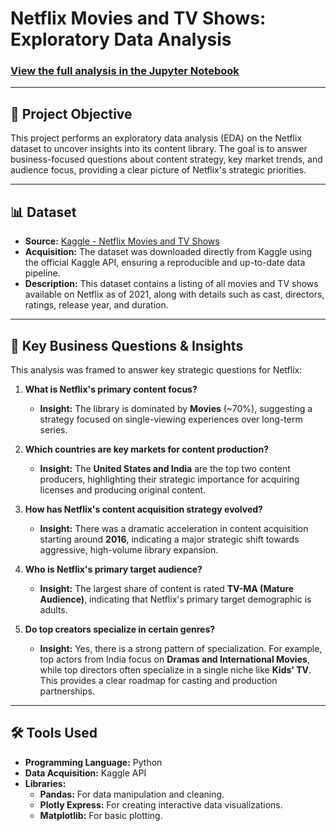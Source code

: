 # Netflix Movies and TV Shows: Exploratory Data Analysis

### [View the full analysis in the Jupyter Notebook]([./Netflix_EDA_Project.ipynb](https://colab.research.google.com/github/YourUsername/Netflix-EDA-Project/blob/main/Netflix_EDA_Project.ipynb))

---

## 📝 Project Objective

This project performs an exploratory data analysis (EDA) on the Netflix dataset to uncover insights into its content library. The goal is to answer business-focused questions about content strategy, key market trends, and audience focus, providing a clear picture of Netflix's strategic priorities.

---

## 📊 Dataset

* **Source:** [Kaggle - Netflix Movies and TV Shows](https://www.kaggle.com/datasets/shivamb/netflix-shows)
* **Acquisition:** The dataset was downloaded directly from Kaggle using the official Kaggle API, ensuring a reproducible and up-to-date data pipeline.
* **Description:** This dataset contains a listing of all movies and TV shows available on Netflix as of 2021, along with details such as cast, directors, ratings, release year, and duration.

---

## 🚀 Key Business Questions & Insights

This analysis was framed to answer key strategic questions for Netflix:

1.  **What is Netflix's primary content focus?**
    * **Insight:** The library is dominated by **Movies** (~70%), suggesting a strategy focused on single-viewing experiences over long-term series.

2.  **Which countries are key markets for content production?**
    * **Insight:** The **United States and India** are the top two content producers, highlighting their strategic importance for acquiring licenses and producing original content.

3.  **How has Netflix's content acquisition strategy evolved?**
    * **Insight:** There was a dramatic acceleration in content acquisition starting around **2016**, indicating a major strategic shift towards aggressive, high-volume library expansion.

4.  **Who is Netflix's primary target audience?**
    * **Insight:** The largest share of content is rated **TV-MA (Mature Audience)**, indicating that Netflix's primary target demographic is adults.

5.  **Do top creators specialize in certain genres?**
    * **Insight:** Yes, there is a strong pattern of specialization. For example, top actors from India focus on **Dramas and International Movies**, while top directors often specialize in a single niche like **Kids' TV**. This provides a clear roadmap for casting and production partnerships.

---

## 🛠️ Tools Used

* **Programming Language:** Python
* **Data Acquisition:** Kaggle API
* **Libraries:**
    * **Pandas:** For data manipulation and cleaning.
    * **Plotly Express:** For creating interactive data visualizations.
    * **Matplotlib:** For basic plotting.
